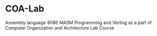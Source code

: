 # COA-Lab
Assembly language 8086 MASM Programming and Verilog as a part of Computer Organization and Architecture Lab Course
